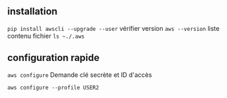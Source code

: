 ## installation 
`pip install awscli --upgrade --user`
vérifier version
`aws --version` 
liste contenu fichier 
`ls ~./.aws`

## configuration rapide 
`aws configure`
Demande clé secrète et ID d'accès

`aws configure --profile USER2`
